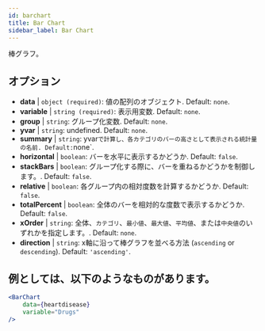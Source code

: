 ```yaml
---
id: barchart
title: Bar Chart
sidebar_label: Bar Chart
---
```


棒グラフ。

## オプション

* __data__ | `object (required)`: 値の配列のオブジェクト. Default: `none`.
* __variable__ | `string (required)`: 表示用変数. Default: `none`.
* __group__ | `string`: グループ化変数. Default: `none`.
* __yvar__ | `string`: undefined. Default: `none`.
* __summary__ | `string`: yvar` で計算し、各カテゴリのバーの高さとして表示される統計量の名前. Default: `none`.
* __horizontal__ | `boolean`: バーを水平に表示するかどうか. Default: `false`.
* __stackBars__ | `boolean`: グループ化する際に、バーを重ねるかどうかを制御します。. Default: `false`.
* __relative__ | `boolean`: 各グループ内の相対度数を計算するかどうか. Default: `false`.
* __totalPercent__ | `boolean`: 全体のバーを相対的な度数で表示するかどうか. Default: `false`.
* __xOrder__ | `string`: 全体、`カテゴリ`、`最小値`、`最大値`、`平均値`、または`中央値`のいずれかを指定します。. Default: `none`.
* __direction__ | `string`: x軸に沿って棒グラフを並べる方法 (`ascending` or `descending`). Default: `'ascending'`.


## 例としては、以下のようなものがあります。

```jsx live
<BarChart 
    data={heartdisease} 
    variable="Drugs"
/>
```

